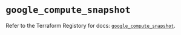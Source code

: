 # `google_compute_snapshot`

Refer to the Terraform Registory for docs: [`google_compute_snapshot`](https://registry.terraform.io/providers/hashicorp/google-beta/4.67.0/docs/resources/google_compute_snapshot).
